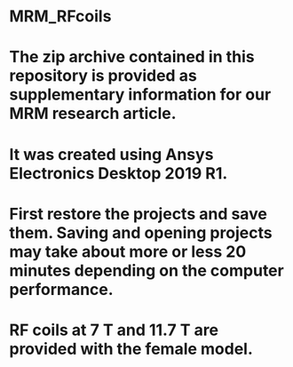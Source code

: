 # MRM_RFcoils

# The zip archive contained in this repository is provided as supplementary information for our MRM research article.
# It was created using Ansys Electronics Desktop 2019 R1.
# First restore the projects and save them. Saving and opening projects may take about more or less 20 minutes depending on the computer performance.
# RF coils at 7 T and 11.7 T are provided with the female model.

